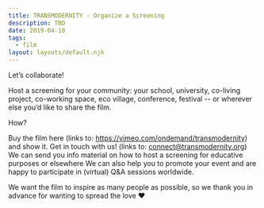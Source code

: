 ```yaml
---
title: TRANSMODERNITY - Organize a Screening
description: TBD
date: 2019-04-10
tags:
  - film
layout: layouts/default.njk
---
```


Let’s collaborate!

Host a screening for your community: your school, university, co-living project, co-working space, eco village, conference, festival -- or wherever else you’d like to share the film.

How?

Buy the film here (links to: https://vimeo.com/ondemand/transmodernity) and show it.
Get in touch with us! (links to: connect@transmodernity.org)
We can send you info material on how to host a screening for educative purposes or elsewhere
We can also help you to promote your event and are happy to participate in (virtual) Q&A sessions worldwide.

We want the film to inspire as many people as possible, so we thank you in advance for wanting to spread the love ❤︎
